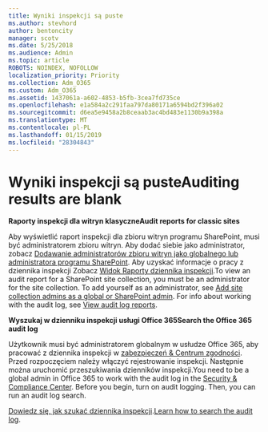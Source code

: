 ```yaml
---
title: Wyniki inspekcji są puste
ms.author: stevhord
author: bentoncity
manager: scotv
ms.date: 5/25/2018
ms.audience: Admin
ms.topic: article
ROBOTS: NOINDEX, NOFOLLOW
localization_priority: Priority
ms.collection: Adm_O365
ms.custom: Adm_O365
ms.assetid: 1437061a-a602-4853-b5fb-3cea7fd735ce
ms.openlocfilehash: e1a584a2c291faa797da80171a6594bd2f396a02
ms.sourcegitcommit: d6ea5e9458a2b8ceaab3ac4bd483e1130b9a398a
ms.translationtype: MT
ms.contentlocale: pl-PL
ms.lasthandoff: 01/15/2019
ms.locfileid: "28304843"
---
```

# <a name="auditing-results-are-blank"></a><span data-ttu-id="b6221-102">Wyniki inspekcji są puste</span><span class="sxs-lookup"><span data-stu-id="b6221-102">Auditing results are blank</span></span>

 <span data-ttu-id="b6221-103">**Raporty inspekcji dla witryn klasyczne**</span><span class="sxs-lookup"><span data-stu-id="b6221-103">**Audit reports for classic sites**</span></span>
  
<span data-ttu-id="b6221-p101">Aby wyświetlić raport inspekcji dla zbioru witryn programu SharePoint, musi być administratorem zbioru witryn. Aby dodać siebie jako administrator, zobacz [Dodawanie administratorów zbioru witryn jako globalnego lub administratora programu SharePoint](https://go.microsoft.com/fwlink/?linkid=869390). Aby uzyskać informacje o pracy z dziennika inspekcji Zobacz [Widok Raporty dziennika inspekcji](https://go.microsoft.com/fwlink/?linkid=395237).</span><span class="sxs-lookup"><span data-stu-id="b6221-p101">To view an audit report for a SharePoint site collection, you must be an administrator for the site collection. To add yourself as an administrator, see [Add site collection admins as a global or SharePoint admin](https://go.microsoft.com/fwlink/?linkid=869390). For info about working with the audit log, see [View audit log reports](https://go.microsoft.com/fwlink/?linkid=395237).</span></span> 
  
 <span data-ttu-id="b6221-106">**Wyszukaj w dzienniku inspekcji usługi Office 365**</span><span class="sxs-lookup"><span data-stu-id="b6221-106">**Search the Office 365 audit log**</span></span>
  
<span data-ttu-id="b6221-p102">Użytkownik musi być administratorem globalnym w usłudze Office 365, aby pracować z dziennika inspekcji w [zabezpieczeń &amp; Centrum zgodności](https://protection.office.com). Przed rozpoczęciem należy włączyć rejestrowanie inspekcji. Następnie można uruchomić przeszukiwania dzienników inspekcji.</span><span class="sxs-lookup"><span data-stu-id="b6221-p102">You need to be a global admin in Office 365 to work with the audit log in the [Security &amp; Compliance Center](https://protection.office.com). Before you begin, turn on audit logging. Then, you can run an audit log search.</span></span> 
  
<span data-ttu-id="b6221-110">[Dowiedz się, jak szukać dziennika inspekcji](https://go.microsoft.com/fwlink/?linkid=708432).</span><span class="sxs-lookup"><span data-stu-id="b6221-110">[Learn how to search the audit log](https://go.microsoft.com/fwlink/?linkid=708432).</span></span>
  

